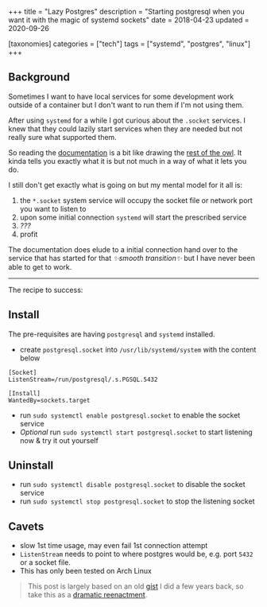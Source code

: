 +++
title = "Lazy Postgres"
description = "Starting postgresql when you want it with the magic of systemd sockets"
date = 2018-04-23
updated = 2020-09-26

[taxonomies]
categories = ["tech"]
tags = ["systemd", "postgres", "linux"]
+++

## Background

Sometimes I want to have local services for some development work outside of a
container but I don't want to run them if I'm not using them.

After using `systemd` for a while I got curious about the `.socket` services. I
knew that they could lazily start services when they are needed but not really
sure what supported them.

So reading the [documentation](https://www.freedesktop.org/software/systemd/man/systemd.socket.html) is a bit like drawing the [rest of the owl](https://www.reddit.com/r/restofthefuckingowl/). It kinda tells you exactly what it is but not much in a way of what it lets you do.

I still don't get exactly what is going on but my mental model for it all is:
 1. the `*.socket` system service will occupy the socket file or network port
     you want to listen to
 2. upon some initial connection `systemd` will start the prescribed service
 3. *???*
 4. profit

The documentation does elude to a initial connection hand over to the service
that has started for that _✨smooth transition✨_ but I have never been able to get to
work.

---

The recipe to success:

## Install

The pre-requisites are having `postgresql` and `systemd` installed.

* create `postgresql.socket` into `/usr/lib/systemd/system` with the content
    below

```
[Socket]
ListenStream=/run/postgresql/.s.PGSQL.5432

[Install]
WantedBy=sockets.target
```

* run `sudo systemctl enable postgresql.socket` to enable the socket service
* *Optional* run `sudo systemctl start postgresql.socket` to start listening
    now & try it out yourself


## Uninstall

* run `sudo systemctl disable postgresql.socket` to disable the socket service
* run `sudo systemctl stop postgresql.socket` to stop the listening socket

## Cavets

 * slow 1st time usage, may even fail 1st connection attempt
 * `ListenStream` needs to point to where postgres would be, e.g. port `5432` or a socket file.
 * This has only been tested on Arch Linux


> This post is largely based on an old [gist](https://gist.github.com/sysvii/eb7b941740af6e993f1cb1ddeb95beca) I did a few years back, so take this as a [dramatic reenactment](https://www.youtube.com/watch?v=szUJSXBjpJM).
